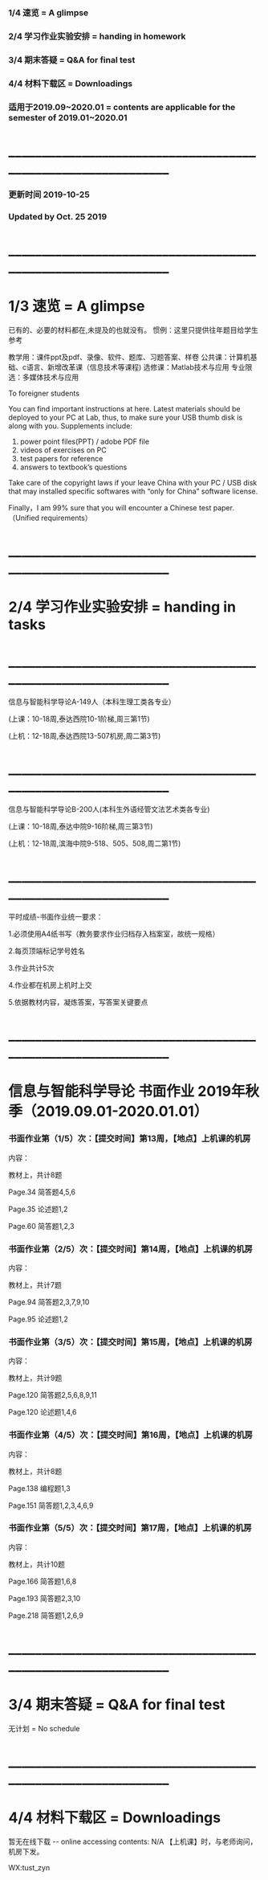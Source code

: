 ### 1/4 速览 = A glimpse
### 2/4 学习作业实验安排 = handing in homework
### 3/4 期末答疑 = Q&A for final test
### 4/4 材料下载区 = Downloadings
### 适用于2019.09~2020.01 = contents are applicable for the semester of 2019.01~2020.01

# _____________________________________________________________
### 更新时间 2019-10-25 
### Updated by Oct. 25 2019
# _____________________________________________________________
# 1/3 速览 = A glimpse
已有的、必要的材料都在,未提及的也就没有。
惯例：这里只提供往年题目给学生参考
 

教学用：课件ppt及pdf、录像、软件、题库、习题答案、样卷
公共课：计算机基础、c语言、新增改革课（信息技术等课程)
选修课：Matlab技术与应用
专业限选：多媒体技术与应用 
 
To foreigner students

You can find important instructions at here. 
Latest materials should be deployed to your PC at Lab, thus, to make sure your USB thumb disk is along with you.
Supplements include: 

1. power point files(PPT) / adobe PDF file 
2. videos of exercises on PC 
3. test papers for reference 
4. answers to textbook’s questions  

Take care of the copyright laws if your leave China with your PC / USB disk that may installed specific softwares with “only for China” software license.

Finally，I am 99% sure that you will encounter a Chinese test paper. （Unified requirements）
# _____________________________________________________________
# 2/4 学习作业实验安排 = handing in tasks 

# _____________________________________________________________
信息与智能科学导论A-149人（本科生理工类各专业）

(上课：10-18周,泰达西院10-1阶梯,周三第1节)

(上机：12-18周,泰达西院13-507机房,周二第3节)
# _____________________________________________________________


信息与智能科学导论B-200人(本科生外语经管文法艺术类各专业)

(上课：10-18周,泰达中院9-16阶梯,周三第3节)

(上机：12-18周,滨海中院9-518、505、508,周二第1节)

# _____________________________________________________________

平时成绩-书面作业统一要求：

1.必须使用A4纸书写（教务要求作业归档存入档案室，故统一规格）

2.每页顶端标记学号姓名

3.作业共计5次

4.作业都在机房上机时上交

5.依据教材内容，凝炼答案，写答案关键要点 
# _____________________________________________________________

# 信息与智能科学导论 书面作业 2019年秋季（2019.09.01-2020.01.01）

### 书面作业第（1/5）次：【提交时间】第13周，【地点】上机课的机房

内容：

教材上，共计8题

Page.34 简答题4,5,6

Page.35 论述题1,2

Page.60 简答题1,2,3


### 书面作业第（2/5）次：【提交时间】第14周，【地点】上机课的机房

内容：

教材上，共计7题

Page.94 简答题2,3,7,9,10

Page.95 论述题1,2 

### 书面作业第（3/5）次：【提交时间】第15周，【地点】上机课的机房

内容：

教材上，共计9题

Page.120 简答题2,5,6,8,9,11

Page.120 论述题1,4,6 

### 书面作业第（4/5）次：【提交时间】第16周，【地点】上机课的机房

内容：

教材上，共计8题

Page.138 编程题1,3

Page.151 简答题1,2,3,4,6,9 

### 书面作业第（5/5）次：【提交时间】第17周，【地点】上机课的机房

内容：

教材上，共计10题

Page.166 简答题1,6,8

Page.193 简答题2,3,10

Page.218 简答题1,2,6,9

# _____________________________________________________________
# 3/4 期末答疑 = Q&A for final test

无计划 = No schedule

# _____________________________________________________________
# 4/4 材料下载区 = Downloadings
暂无在线下载 -- online accessing contents: N/A
【上机课】时，与老师询问，机房下发。


WX:tust_zyn

